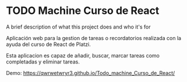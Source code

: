 # TODO Machine Curso de React

A brief description of what this project does and who it's for

Aplicación web para la gestion de tareas o recordatorios realizada con la ayuda del curso de React de Platzi.

Esta aplicacion es capaz de añadir, buscar, marcar tareas como completadas y eliminar tareas.

Demo: https://qwrwetwryr3.github.io/Todo_machine_Curso_de_React/
